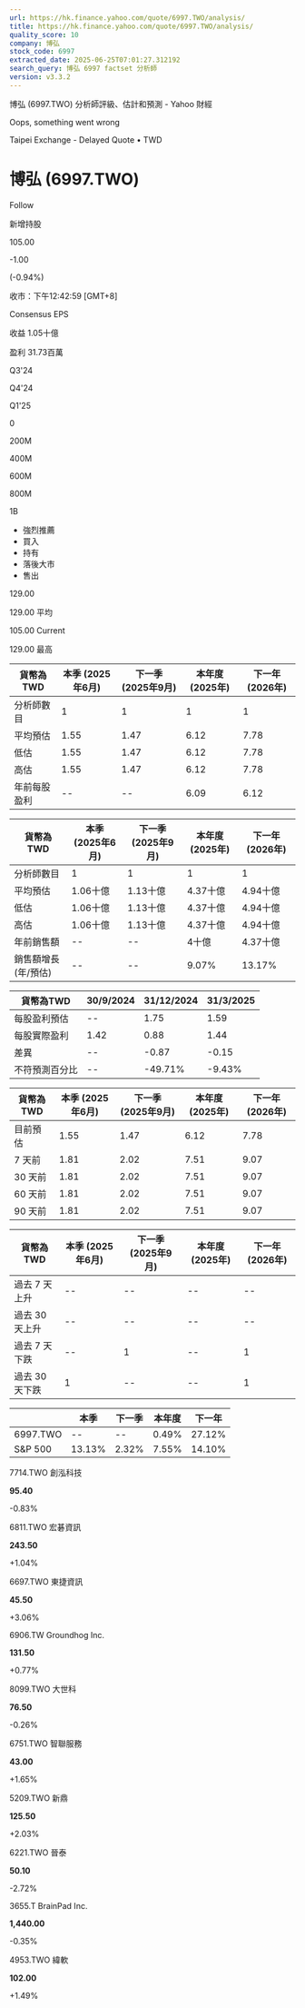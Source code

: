 ```yaml
---
url: https://hk.finance.yahoo.com/quote/6997.TWO/analysis/
title: https://hk.finance.yahoo.com/quote/6997.TWO/analysis/
quality_score: 10
company: 博弘
stock_code: 6997
extracted_date: 2025-06-25T07:01:27.312192
search_query: 博弘 6997 factset 分析師
version: v3.3.2
---
```


博弘 (6997.TWO) 分析師評級、估計和預測 - Yahoo 財經


Oops, something went wrong

 

Taipei Exchange - Delayed Quote • TWD 

# 博弘 (6997.TWO)

Follow

 

新增持股

105.00

-1.00

(-0.94%)

收市：下午12:42:59 [GMT+8]

Consensus EPS

收益 1.05十億

盈利 31.73百萬

Q3'24

Q4'24

Q1'25

0

200M

400M

600M

800M

1B

* 強烈推薦
* 買入
* 持有
* 落後大市
* 售出

129.00

129.00 平均

105.00 Current

129.00 最高

| 貨幣為TWD | 本季 (2025年6月) | 下一季 (2025年9月) | 本年度 (2025年) | 下一年 (2026年) |
| --- | --- | --- | --- | --- |
| 分析師數目 | 1 | 1 | 1 | 1 |
| 平均預估 | 1.55 | 1.47 | 6.12 | 7.78 |
| 低估 | 1.55 | 1.47 | 6.12 | 7.78 |
| 高估 | 1.55 | 1.47 | 6.12 | 7.78 |
| 年前每股盈利 | -- | -- | 6.09 | 6.12 |

| 貨幣為TWD | 本季 (2025年6月) | 下一季 (2025年9月) | 本年度 (2025年) | 下一年 (2026年) |
| --- | --- | --- | --- | --- |
| 分析師數目 | 1 | 1 | 1 | 1 |
| 平均預估 | 1.06十億 | 1.13十億 | 4.37十億 | 4.94十億 |
| 低估 | 1.06十億 | 1.13十億 | 4.37十億 | 4.94十億 |
| 高估 | 1.06十億 | 1.13十億 | 4.37十億 | 4.94十億 |
| 年前銷售額 | -- | -- | 4十億 | 4.37十億 |
| 銷售額增長 (年/預估) | -- | -- | 9.07% | 13.17% |

| 貨幣為TWD | 30/9/2024 | 31/12/2024 | 31/3/2025 |
| --- | --- | --- | --- |
| 每股盈利預估 | -- | 1.75 | 1.59 |
| 每股實際盈利 | 1.42 | 0.88 | 1.44 |
| 差異 | -- | -0.87 | -0.15 |
| 不符預測百分比 | -- | -49.71% | -9.43% |

| 貨幣為TWD | 本季 (2025年6月) | 下一季 (2025年9月) | 本年度 (2025年) | 下一年 (2026年) |
| --- | --- | --- | --- | --- |
| 目前預估 | 1.55 | 1.47 | 6.12 | 7.78 |
| 7 天前 | 1.81 | 2.02 | 7.51 | 9.07 |
| 30 天前 | 1.81 | 2.02 | 7.51 | 9.07 |
| 60 天前 | 1.81 | 2.02 | 7.51 | 9.07 |
| 90 天前 | 1.81 | 2.02 | 7.51 | 9.07 |

| 貨幣為TWD | 本季 (2025年6月) | 下一季 (2025年9月) | 本年度 (2025年) | 下一年 (2026年) |
| --- | --- | --- | --- | --- |
| 過去 7 天上升 | -- | -- | -- | -- |
| 過去 30 天上升 | -- | -- | -- | -- |
| 過去 7 天下跌 | -- | 1 | -- | 1 |
| 過去 30 天下跌 | 1 | -- | -- | 1 |

|  | 本季 | 下一季 | 本年度 | 下一年 |
| --- | --- | --- | --- | --- |
| 6997.TWO | -- | -- | 0.49% | 27.12% |
| S&P 500 | 13.13% | 2.32% | 7.55% | 14.10% |

7714.TWO  創泓科技

**95.40**

-0.83%

6811.TWO  宏碁資訊

**243.50**

+1.04%

6697.TWO  東捷資訊

**45.50**

+3.06%

6906.TW  Groundhog Inc.

**131.50**

+0.77%

8099.TWO  大世科

**76.50**

-0.26%

6751.TWO  智聯服務

**43.00**

+1.65%

5209.TWO  新鼎

**125.50**

+2.03%

6221.TWO  晉泰

**50.10**

-2.72%

3655.T  BrainPad Inc.

**1,440.00**

-0.35%

4953.TWO  緯軟

**102.00**

+1.49%